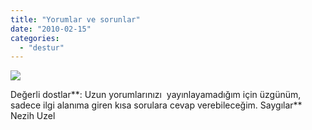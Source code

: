 ```yaml
---
title: "Yorumlar ve sorunlar"
date: "2010-02-15"
categories: 
  - "destur"
---
```


![](/uploads/image/tar.jpg)

Değerli dostlar**: Uzun yorumlarınızı  yayınlayamadığım için üzgünüm, sadece ilgi alanıma giren kısa sorulara cevap verebileceğim. Saygılar**  Nezih Uzel
